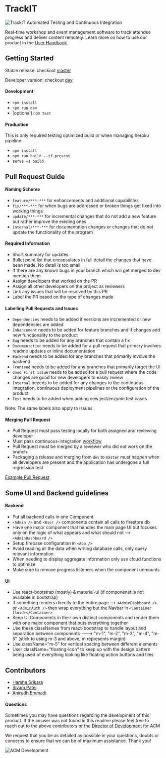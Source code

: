 # TrackIT

![TrackIT Automated Testing and Continuous Integration](https://github.com/acmutd/TrackIT/workflows/TrackIT%20Automated%20Testing%20and%20Continuous%20Integration/badge.svg)

Real-time workshop and event management software to track attendee progress and deliver content remotely. Learn more on how to use our product in the [User Handbook](./handbook.md).

## Getting Started

Stable release: checkout [master](https://github.com/acmutd/TrackIT/tree/master)

Developer version: checkout [dev](https://github.com/acmutd/TrackIT/tree/dev)

#### Development

- `npm install`
- `npm run dev`
- [optional] `npm test`

#### Production

This is only required testing optimized build or when managing heroku pipeline

- `npm install`
- `npm run build --if-present`
- `serve -s build`

## Pull Request Guide

#### Naming Scheme

- `feature/***-***` for enhancements and additional capabilities
- `fix/***-***` for when bugs are addressed or broken things get fixed into working things
- `update/***-***` for incremental changes that do not add a new feature but rather improve the existing ones
- `internal/***-***` for documentation changes or changes that do not update the functionality of the program

#### Required Information

- Short summary for updates
- Bullet point list that encapsulates in full detail the changes that have been made. No detail is too small
- If there are any known bugs in your branch which will get merged to dev mention them
- Assign developers that worked on the PR
- Assign all other developers on the project as reviewers
- Link any issues that will be resolved by this PR
- Label the PR based on the type of changes made

#### Labelling Pull Requests and Issues

- `Dependencies` needs to be added if versions are incremented or new dependencies are added
- `Enhancement` needs to be added for feature branches and if changes add new functionality to the product
- `Bug` needs to be added for any branches that contain a fix
- `Documentation` needs to be added for a pull request that primary involves readme updates or inline documentation
- `Backend` needs to be added for any branches that primarily involve the backend
- `Frontend` needs to be added for any branches that primarily target the UI
- `Good First Issue` needs to be added for a pull request where the code changes are good for new developers to easily review
- `Internal` neeeds to be added for any changes to the continuous integration, continuous deployment pipelines or the configuration of the product
- `Test` needs to be added when adding new jest/enzyme test cases

Note: The same labels also apply to issues

#### Merging Pull Request

- Pull Request must pass testing locally for both assigned and reviewing developer
- Must pass continuous-integration [workflow](https://github.com/acmutd/TrackIT/blob/dev/.github/workflows/nodejs.yml)
- Pull Request must be merged by a reviewer who did _not_ work on the branch
- Packaging a release and merging from `dev` to `master` must happen when all developers are present and the application has undergone a full regression test

[Example Pull Request](https://github.com/acmutd/TrackIT/pull/37)

## Some UI and Backend guidelines

#### Backend

- Put all backend calls in one Component
- `<Admin />` and `<User />` components contain all calls to firestore db
- Have one major component that handles the main page UI but focuses only on the logic of what appears and what should not --> `<AdminDashboard />`
- Setup firebase configuration in `<App />`
- Avoid reading all the data when writing database calls, only query relevant information
- When needing to display aggregate information only use cloud functions to optimize
- Make sure to remove progress listeners when the component unmounts

#### UI

- Use react-bootstrap (mostly) & material-ui (if componenet is not available in bootstrap)
- If something renders directly to the entire page --> `<AdminDashboard />` or `<AdminAuth />` then wrap everything but the Navbar in `<Container fluid></Container>`
- Keep UI Components in their own distinct components and render them with one major component that puts everything together
- Use these classNames from react-bootstrap to handle layout and separation between components ---> "m-1", "m-2", "m-3", "m-4", "m-5" (stick to using m-3 and above, m represents margin)
- Use className="m-5" for vertical spacing between different elements
- User className="floating-icon" to keep up with the design pattern being used of everything looking like floating action buttons and tiles

## Contributors

- [Harsha Srikara](https://harshasrikara.com)
- [Sivam Patel]()
- [Anirudh Emmadi]()

#### Questions

Sometimes you may have questions regarding the development of this product. If the answer was not found in this readme please feel free to reach out to the above contributors or the [Director of Development](mailto:comet.acm@gmail.com) for ACM

We request that you be as detailed as possible in your questions, doubts or concerns to ensure that we can be of maximum assistance. Thank you!

![ACM Development](https://www.acmutd.co/brand/Development/Banners/light_dark_background.png)
